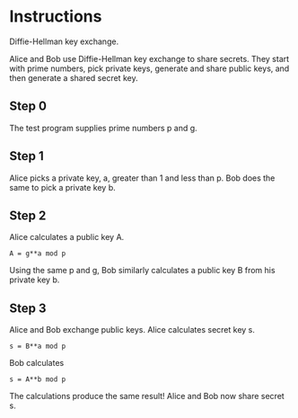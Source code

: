 # Instructions

Diffie-Hellman key exchange.

Alice and Bob use Diffie-Hellman key exchange to share secrets. They
start with prime numbers, pick private keys, generate and share public
keys, and then generate a shared secret key.

## Step 0

The test program supplies prime numbers p and g.

## Step 1

Alice picks a private key, a, greater than 1 and less than p. Bob does
the same to pick a private key b.

## Step 2

Alice calculates a public key A.

    A = g**a mod p

Using the same p and g, Bob similarly calculates a public key B from his
private key b.

## Step 3

Alice and Bob exchange public keys. Alice calculates secret key s.

    s = B**a mod p

Bob calculates

    s = A**b mod p

The calculations produce the same result! Alice and Bob now share
secret s.
